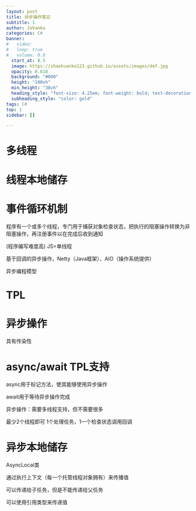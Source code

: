 ```yaml
---
layout: post
title: 异步操作笔记
subtitle: 1
author: JoVanko
categories: C#
banner:
#   video: 
#   loop: true
#   volume: 0.8
  start_at: 8.5
  image: https://zhaohuanke123.github.io/assets/images/def.jpg
  opacity: 0.618
  background: "#000"
  height: "100vh"
  min_height: "38vh"
  heading_style: "font-size: 4.25em; font-weight: bold; text-decoration: underline"
  subheading_style: "color: gold"
tags: C#
top: 1
sidebar: []

---
```




# 多线程

# 线程本地储存

# 事件循环机制

程序有一个或多个线程，专门用于捕获对象检查状态，把执行的阻塞操作转换为非阻塞操作，再注册事件以在完成后收到通知 

(程序编写难度高)
JS=单线程

基于回调的异步操作，Netty（Java框架）、AIO（操作系统提供）

异步编程模型

# TPL

# 异步操作

具有传染性

# async/await TPL支持

async用于标记方法，使其能够使用异步操作

await用于等待异步操作完成

异步操作：需要多线程支持，但不需要很多

最少2个线程即可
1个处理任务，1一个检查状态调用回调

# 异步本地储存

AsyncLocal<T>类

通过执行上下文（每一个托管线程对象拥有）来传播值

可以传递给子任务，但是不能传递给父任务

可以使用引用类型来传递值